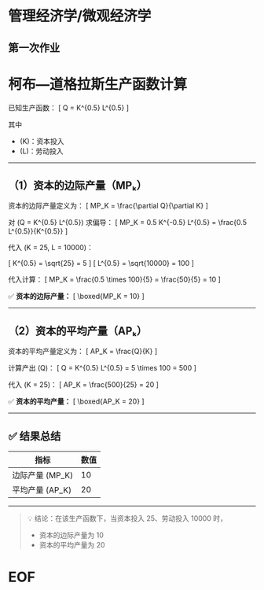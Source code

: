 # 管理经济学/微观经济学


## 第一次作业

# 柯布—道格拉斯生产函数计算

已知生产函数：
\[
Q = K^{0.5} L^{0.5}
\]

其中  
- \(K\)：资本投入  
- \(L\)：劳动投入  

---

## （1）资本的边际产量（MPₖ）

资本的边际产量定义为：
\[
MP_K = \frac{\partial Q}{\partial K}
\]

对 \(Q = K^{0.5} L^{0.5}\) 求偏导：
\[
MP_K = 0.5 K^{-0.5} L^{0.5} = \frac{0.5 L^{0.5}}{K^{0.5}}
\]

代入 \(K = 25, L = 10000\)：

\[
K^{0.5} = \sqrt{25} = 5
\]
\[
L^{0.5} = \sqrt{10000} = 100
\]

代入计算：
\[
MP_K = \frac{0.5 \times 100}{5} = \frac{50}{5} = 10
\]

✅ **资本的边际产量：**
\[
\boxed{MP_K = 10}
\]

---

## （2）资本的平均产量（APₖ）

资本的平均产量定义为：
\[
AP_K = \frac{Q}{K}
\]

计算产出 \(Q\)：
\[
Q = K^{0.5} L^{0.5} = 5 \times 100 = 500
\]

代入 \(K = 25\)：
\[
AP_K = \frac{500}{25} = 20
\]

✅ **资本的平均产量：**
\[
\boxed{AP_K = 20}
\]

---

## ✅ 结果总结

| 指标 | 数值 |
|------|------|
| 边际产量 \(MP_K\) | 10 |
| 平均产量 \(AP_K\) | 20 |

---

> 💡 结论：在该生产函数下，当资本投入 25、劳动投入 10000 时，  
> - 资本的边际产量为 10  
> - 资本的平均产量为 20



# EOF